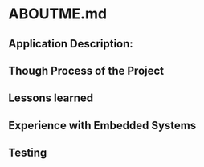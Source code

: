 # ABOUTME.md

## Application Description:


## Though Process of the Project


## Lessons learned


## Experience with Embedded Systems


## Testing
